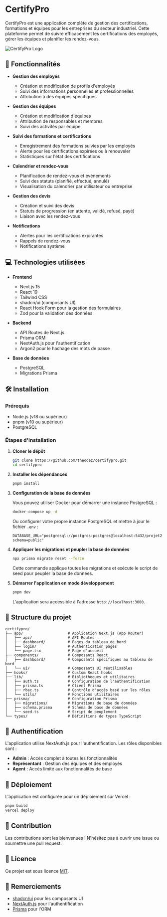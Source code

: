 # CertifyPro

CertifyPro est une application complète de gestion des certifications, formations et équipes pour les entreprises du secteur industriel. Cette plateforme permet de suivre efficacement les certifications des employés, gérer les équipes et planifier les rendez-vous.

![CertifyPro Logo](https://via.placeholder.com/150)

## 🚀 Fonctionnalités

- **Gestion des employés**
  - Création et modification de profils d'employés
  - Suivi des informations personnelles et professionnelles
  - Attribution à des équipes spécifiques

- **Gestion des équipes**
  - Création et modification d'équipes
  - Attribution de responsables et membres
  - Suivi des activités par équipe

- **Suivi des formations et certifications**
  - Enregistrement des formations suivies par les employés
  - Alerte pour les certifications expirées ou à renouveler
  - Statistiques sur l'état des certifications

- **Calendrier et rendez-vous**
  - Planification de rendez-vous et événements
  - Suivi des statuts (planifié, effectué, annulé)
  - Visualisation du calendrier par utilisateur ou entreprise

- **Gestion des devis**
  - Création et suivi des devis
  - Statuts de progression (en attente, validé, refusé, payé)
  - Liaison avec les rendez-vous

- **Notifications**
  - Alertes pour les certifications expirantes
  - Rappels de rendez-vous
  - Notifications système

## 💻 Technologies utilisées

- **Frontend**
  - Next.js 15
  - React 19
  - Tailwind CSS
  - shadcn/ui (composants UI)
  - React Hook Form pour la gestion des formulaires
  - Zod pour la validation des données

- **Backend**
  - API Routes de Next.js
  - Prisma ORM
  - NextAuth.js pour l'authentification
  - Argon2 pour le hachage des mots de passe

- **Base de données**
  - PostgreSQL
  - Migrations Prisma

## 🛠️ Installation

### Prérequis

- Node.js (v18 ou supérieur)
- pnpm (v10 ou supérieur)
- PostgreSQL

### Étapes d'installation

1. **Cloner le dépôt**
   ```bash
   git clone https://github.com/theodez/certifypro.git
   cd certifypro
   ```

2. **Installer les dépendances**
   ```bash
   pnpm install
   ```

3. **Configuration de la base de données**
   
   Vous pouvez utiliser Docker pour démarrer une instance PostgreSQL :
   ```bash
   docker-compose up -d
   ```
   
   Ou configurer votre propre instance PostgreSQL et mettre à jour le fichier `.env` :
   ```
   DATABASE_URL="postgresql://postgres:postgres@localhost:5432/projet2?schema=public"
   ```

4. **Appliquer les migrations et peupler la base de données**
   ```bash
   npx prisma migrate reset --force
   ```
   Cette commande applique toutes les migrations et exécute le script de seed pour peupler la base de données.

5. **Démarrer l'application en mode développement**
   ```bash
   pnpm dev
   ```
   L'application sera accessible à l'adresse `http://localhost:3000`.

## 🧪 Structure du projet

```
certifypro/
├── app/                    # Application Next.js (App Router)
│   ├── api/                # API Routes
│   ├── dashboard/          # Pages du tableau de bord
│   ├── login/              # Authentication pages
│   └── page.tsx            # Page d'accueil
├── components/             # Composants React
│   ├── dashboard/          # Composants spécifiques au tableau de bord
│   └── ui/                 # Composants UI réutilisables
├── hooks/                  # Custom React hooks
├── lib/                    # Bibliothèques et utilitaires
│   ├── auth.ts             # Configuration de l'authentification
│   ├── prisma.ts           # Client Prisma
│   ├── rbac.ts             # Contrôle d'accès basé sur les rôles
│   └── utils/              # Fonctions utilitaires
├── prisma/                 # Configuration Prisma
│   ├── migrations/         # Migrations de base de données
│   ├── schema.prisma       # Schéma de base de données
│   └── seed.ts             # Script de peuplement
└── types/                  # Définitions de types TypeScript
```

## 🔐 Authentification

L'application utilise NextAuth.js pour l'authentification. Les rôles disponibles sont :

- **Admin** : Accès complet à toutes les fonctionnalités
- **Représentant** : Gestion des équipes et des employés
- **Agent** : Accès limité aux fonctionnalités de base

## 🚢 Déploiement

L'application est configurée pour un déploiement sur Vercel :

```bash
pnpm build
vercel deploy
```

## 🤝 Contribution

Les contributions sont les bienvenues ! N'hésitez pas à ouvrir une issue ou soumettre une pull request.

## 📄 Licence

Ce projet est sous licence [MIT](LICENSE).

## 🙏 Remerciements

- [shadcn/ui](https://ui.shadcn.com) pour les composants UI
- [NextAuth.js](https://next-auth.js.org) pour l'authentification
- [Prisma](https://prisma.io) pour l'ORM 